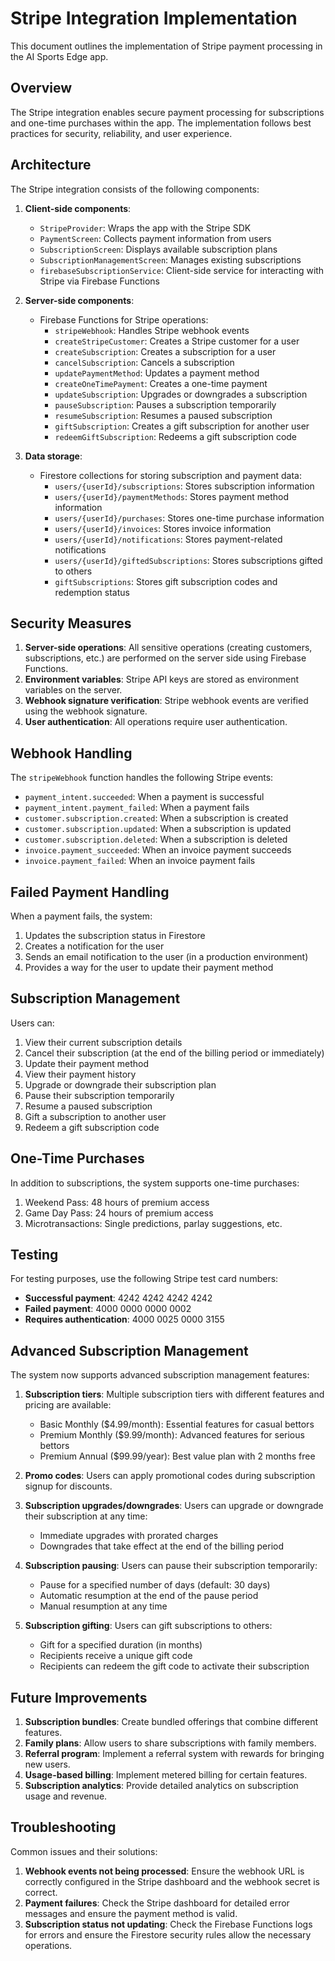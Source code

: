 # Stripe Integration Implementation

This document outlines the implementation of Stripe payment processing in the AI Sports Edge app.

## Overview

The Stripe integration enables secure payment processing for subscriptions and one-time purchases within the app. The implementation follows best practices for security, reliability, and user experience.

## Architecture

The Stripe integration consists of the following components:

1. **Client-side components**:
   - `StripeProvider`: Wraps the app with the Stripe SDK
   - `PaymentScreen`: Collects payment information from users
   - `SubscriptionScreen`: Displays available subscription plans
   - `SubscriptionManagementScreen`: Manages existing subscriptions
   - `firebaseSubscriptionService`: Client-side service for interacting with Stripe via Firebase Functions

2. **Server-side components**:
   - Firebase Functions for Stripe operations:
     - `stripeWebhook`: Handles Stripe webhook events
     - `createStripeCustomer`: Creates a Stripe customer for a user
     - `createSubscription`: Creates a subscription for a user
     - `cancelSubscription`: Cancels a subscription
     - `updatePaymentMethod`: Updates a payment method
     - `createOneTimePayment`: Creates a one-time payment
     - `updateSubscription`: Upgrades or downgrades a subscription
     - `pauseSubscription`: Pauses a subscription temporarily
     - `resumeSubscription`: Resumes a paused subscription
     - `giftSubscription`: Creates a gift subscription for another user
     - `redeemGiftSubscription`: Redeems a gift subscription code

3. **Data storage**:
   - Firestore collections for storing subscription and payment data:
     - `users/{userId}/subscriptions`: Stores subscription information
     - `users/{userId}/paymentMethods`: Stores payment method information
     - `users/{userId}/purchases`: Stores one-time purchase information
     - `users/{userId}/invoices`: Stores invoice information
     - `users/{userId}/notifications`: Stores payment-related notifications
     - `users/{userId}/giftedSubscriptions`: Stores subscriptions gifted to others
     - `giftSubscriptions`: Stores gift subscription codes and redemption status

## Security Measures

1. **Server-side operations**: All sensitive operations (creating customers, subscriptions, etc.) are performed on the server side using Firebase Functions.
2. **Environment variables**: Stripe API keys are stored as environment variables on the server.
3. **Webhook signature verification**: Stripe webhook events are verified using the webhook signature.
4. **User authentication**: All operations require user authentication.

## Webhook Handling

The `stripeWebhook` function handles the following Stripe events:

- `payment_intent.succeeded`: When a payment is successful
- `payment_intent.payment_failed`: When a payment fails
- `customer.subscription.created`: When a subscription is created
- `customer.subscription.updated`: When a subscription is updated
- `customer.subscription.deleted`: When a subscription is deleted
- `invoice.payment_succeeded`: When an invoice payment succeeds
- `invoice.payment_failed`: When an invoice payment fails

## Failed Payment Handling

When a payment fails, the system:

1. Updates the subscription status in Firestore
2. Creates a notification for the user
3. Sends an email notification to the user (in a production environment)
4. Provides a way for the user to update their payment method

## Subscription Management

Users can:

1. View their current subscription details
2. Cancel their subscription (at the end of the billing period or immediately)
3. Update their payment method
4. View their payment history
5. Upgrade or downgrade their subscription plan
6. Pause their subscription temporarily
7. Resume a paused subscription
8. Gift a subscription to another user
9. Redeem a gift subscription code

## One-Time Purchases

In addition to subscriptions, the system supports one-time purchases:

1. Weekend Pass: 48 hours of premium access
2. Game Day Pass: 24 hours of premium access
3. Microtransactions: Single predictions, parlay suggestions, etc.

## Testing

For testing purposes, use the following Stripe test card numbers:

- **Successful payment**: 4242 4242 4242 4242
- **Failed payment**: 4000 0000 0000 0002
- **Requires authentication**: 4000 0025 0000 3155

## Advanced Subscription Management

The system now supports advanced subscription management features:

1. **Subscription tiers**: Multiple subscription tiers with different features and pricing are available:
   - Basic Monthly ($4.99/month): Essential features for casual bettors
   - Premium Monthly ($9.99/month): Advanced features for serious bettors
   - Premium Annual ($99.99/year): Best value plan with 2 months free

2. **Promo codes**: Users can apply promotional codes during subscription signup for discounts.

3. **Subscription upgrades/downgrades**: Users can upgrade or downgrade their subscription at any time:
   - Immediate upgrades with prorated charges
   - Downgrades that take effect at the end of the billing period

4. **Subscription pausing**: Users can pause their subscription temporarily:
   - Pause for a specified number of days (default: 30 days)
   - Automatic resumption at the end of the pause period
   - Manual resumption at any time

5. **Subscription gifting**: Users can gift subscriptions to others:
   - Gift for a specified duration (in months)
   - Recipients receive a unique gift code
   - Recipients can redeem the gift code to activate their subscription

## Future Improvements

1. **Subscription bundles**: Create bundled offerings that combine different features.
2. **Family plans**: Allow users to share subscriptions with family members.
3. **Referral program**: Implement a referral system with rewards for bringing new users.
4. **Usage-based billing**: Implement metered billing for certain features.
5. **Subscription analytics**: Provide detailed analytics on subscription usage and revenue.

## Troubleshooting

Common issues and their solutions:

1. **Webhook events not being processed**: Ensure the webhook URL is correctly configured in the Stripe dashboard and the webhook secret is correct.
2. **Payment failures**: Check the Stripe dashboard for detailed error messages and ensure the payment method is valid.
3. **Subscription status not updating**: Check the Firebase Functions logs for errors and ensure the Firestore security rules allow the necessary operations.